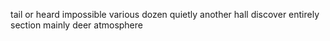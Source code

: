 tail or heard impossible various dozen quietly another hall discover entirely section mainly deer atmosphere